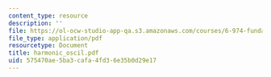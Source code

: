 ```yaml
---
content_type: resource
description: ''
file: https://ol-ocw-studio-app-qa.s3.amazonaws.com/courses/6-974-fundamentals-of-photonics-quantum-electronics-spring-2006/575470ae5ba3cafa4fd36e35b0d29e17_harmonic_oscil.pdf
file_type: application/pdf
resourcetype: Document
title: harmonic_oscil.pdf
uid: 575470ae-5ba3-cafa-4fd3-6e35b0d29e17
---
```

